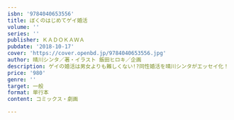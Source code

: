 ```yaml
---
isbn: '9784040653556'
title: ぼくのはじめてゲイ婚活
volume: ''
series: ''
publisher: ＫＡＤＯＫＡＷＡ
pubdate: '2018-10-17'
cover: 'https://cover.openbd.jp/9784040653556.jpg'
author: 晴川シンタ／著・イラスト 飯田ヒロキ／企画
description: ゲイの婚活は男女よりも難しくない!?同性婚活を晴川シンタがエッセイ化！
price: '980'
genre: ''
target: 一般
format: 単行本
content: コミックス・劇画

---
```

